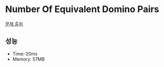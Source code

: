 # Number Of Equivalent Domino Pairs

[문제 출처](https://leetcode.com/problems/number-of-equivalent-domino-pairs)

## 성능

- Time: 20ms
- Memory: 57MB
